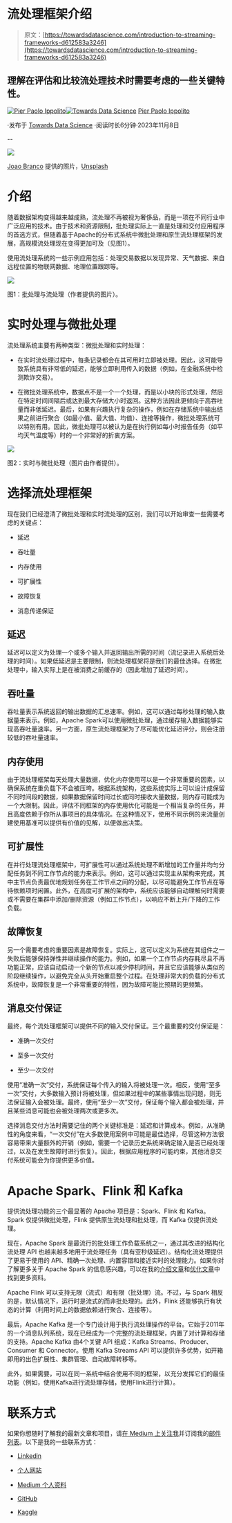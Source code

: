 # 流处理框架介绍

> 原文：[https://towardsdatascience.com/introduction-to-streaming-frameworks-d612583a3246](https://towardsdatascience.com/introduction-to-streaming-frameworks-d612583a3246)

## 理解在评估和比较流处理技术时需要考虑的一些关键特性。

[](https://pierpaoloippolito28.medium.com/?source=post_page-----d612583a3246--------------------------------)[![Pier Paolo Ippolito](../Images/981abb84149adab275473b76bdbde66f.png)](https://pierpaoloippolito28.medium.com/?source=post_page-----d612583a3246--------------------------------)[](https://towardsdatascience.com/?source=post_page-----d612583a3246--------------------------------)[![Towards Data Science](../Images/a6ff2676ffcc0c7aad8aaf1d79379785.png)](https://towardsdatascience.com/?source=post_page-----d612583a3246--------------------------------) [Pier Paolo Ippolito](https://pierpaoloippolito28.medium.com/?source=post_page-----d612583a3246--------------------------------)

·发布于 [Towards Data Science](https://towardsdatascience.com/?source=post_page-----d612583a3246--------------------------------) ·阅读时长6分钟·2023年11月8日

--

![](../Images/dbb92cc79b1e109a4c0ceeb2602b29ef.png)

[Joao Branco](https://unsplash.com/@jfobranco?utm_source=medium&utm_medium=referral) 提供的照片，[Unsplash](https://unsplash.com/?utm_source=medium&utm_medium=referral)

# 介绍

随着数据架构变得越来越成熟，流处理不再被视为奢侈品，而是一项在不同行业中广泛应用的技术。由于技术和资源限制，批处理实际上一直是处理和交付应用程序的首选方式，但随着基于Apache的分布式系统中微批处理和原生流处理框架的发展，高规模流处理现在变得更加可及（见图1）。

使用流处理系统的一些示例应用包括：处理交易数据以发现异常、天气数据、来自远程位置的物联网数据、地理位置跟踪等。

![](../Images/bf3c7883342ec4cb1055f4bf4e27ce82.png)

图1：批处理与流处理（作者提供的图片）。

# 实时处理与微批处理

流处理系统主要有两种类型：微批处理和实时处理：

+   在实时流处理过程中，每条记录都会在其可用时立即被处理。因此，这可能导致系统具有非常低的延迟，能够立即利用传入的数据（例如，在金融系统中检测欺诈交易）。

+   在微批处理系统中，数据点不是一个一个处理，而是以小块的形式处理，然后在特定时间间隔后或达到最大存储大小时返回。这种方法因此更倾向于高吞吐量而非低延迟。最后，如果有兴趣执行复杂的操作，例如在存储系统中输出结果之前进行聚合（如最小值、最大值、均值）、连接等操作，微批处理系统可以特别有用。因此，微批处理可以被认为是在执行例如每小时报告任务（如平均天气温度等）时的一个非常好的折衷方案。

![](../Images/56028732bd9dcc650e87a06e344a4861.png)

图2：实时与微批处理（图片由作者提供）。

# 选择流处理框架

现在我们已经澄清了微批处理和实时流处理的区别，我们可以开始审查一些需要考虑的关键点：

+   延迟

+   吞吐量

+   内存使用

+   可扩展性

+   故障恢复

+   消息传递保证

## 延迟

延迟可以定义为处理一个或多个输入并返回输出所需的时间（流记录进入系统后处理的时间）。如果低延迟是主要限制，则流处理框架将是我们的最佳选择。在微批处理中，输入实际上是在被消费之前缓存的（因此增加了延迟时间）。

## 吞吐量

吞吐量表示系统返回的输出数据的汇总速率。例如，这可以通过每秒处理的输入数据量来表示。例如，Apache Spark可以使用微批处理，通过缓存输入数据能够实现高吞吐量速率。另一方面，原生流处理框架为了尽可能优化延迟评分，则会注册较低的吞吐量速率。

## 内存使用

由于流处理框架每天处理大量数据，优化内存使用可以是一个非常重要的因素，以确保系统在重负载下不会被压垮。根据系统架构，这些系统实际上可以设计成保留不同时间段的数据，如果数据保留时间过长或同时接收大量数据，则内存可能成为一个大限制。因此，评估不同框架的内存使用优化可能是一个相当复杂的任务，并且高度依赖于你所从事项目的具体情况。在这种情况下，使用不同示例的来流量创建使用基准可以提供有价值的见解，以便做出决策。

## 可扩展性

在并行处理流处理框架中，可扩展性可以通过系统处理不断增加的工作量并均匀分配任务到不同工作节点的能力来表示。例如，这可以通过实现主从架构来完成，其中主节点负责最优地规划任务在工作节点之间的分配，以尽可能避免工作节点在等待依赖项时闲置。此外，在高度可扩展的架构中，系统应该能够自动理解何时需要或不需要在集群中添加/删除资源（例如工作节点），以响应不断上升/下降的工作负载。

## 故障恢复

另一个需要考虑的重要因素是故障恢复。实际上，这可以定义为系统在其组件之一失败后能够保持弹性并继续操作的能力。例如，如果一个工作节点内存耗尽且不再功能正常，应该自动启动一个新的节点以减少停机时间，并且它应该能够从类似的阶段继续操作，以避免完全从头开始重启整个过程。在处理非常大的负载的分布式系统中，故障恢复是一个非常重要的特性，因为故障可能比预期的更频繁。

## 消息交付保证

最终，每个流处理框架可以提供不同的输入交付保证。三个最重要的交付保证是：

+   准确一次交付

+   至多一次交付

+   至少一次交付

使用“准确一次”交付，系统保证每个传入的输入将被处理一次。相反，使用“至多一次”交付，大多数输入预计将被处理，但如果过程中的某些事情出现问题，则无法保证输入会被处理。最终，使用“至少一次”交付，保证每个输入都会被处理，并且某些消息可能也会被处理两次或更多次。

选择消息交付方法时需要记住的两个关键标准是：延迟和计算成本。例如，从准确性的角度来看，“一次交付”在大多数使用案例中可能是最佳选择，尽管这种方法很容易带来大量额外的开销（例如，需要一个记录历史系统来确定输入是否已经处理过，以及在发生故障时进行恢复）。因此，根据应用程序的可能约束，其他消息交付系统可能会为你提供更多价值。

# Apache Spark、Flink 和 Kafka

提供流处理功能的三个最显著的 Apache 项目是：Spark、Flink 和 Kafka。Spark 仅提供微批处理，Flink 提供原生流处理和批处理，而 Kafka 仅提供流处理。

现在，Apache Spark 是最流行的批处理工作负载系统之一，通过其改进的结构化流处理 API 也越来越多地用于流处理任务（具有亚秒级延迟）。结构化流处理提供了更易于使用的 API、精确一次处理、内置容错和接近实时的处理能力。如果你对了解更多关于 Apache Spark 的信息感兴趣，可以在我的[介绍文章](/getting-started-with-apache-spark-cb703e1b3ee9)和[优化文章](/apache-spark-optimization-techniques-fa7f20a9a2cf)中找到更多资料。

Apache Flink 可以支持无限（流式）和有限（批处理）流。不过，与 Spark 相反的是，默认情况下，运行时是流式的而非批处理的。此外，Flink 还能够执行有状态的计算（利用时间上的数据依赖进行聚合、连接等）。

最后，Apache Kafka 是一个专门设计用于执行流处理操作的平台。它始于2011年的一个消息队列系统，现在已经成为一个完整的流处理框架，内置了对计算和存储的支持。Apache Kafka 由4个关键 API 组成：Kafka Streams、Producer、Consumer 和 Connector。使用 Kafka Streams API 可以提供许多优势，如开箱即用的出色扩展性、集群管理、自动故障转移等。

此外，如果需要，可以在同一系统中结合使用不同的框架，以充分发挥它们的最佳功能（例如，使用Kafka进行流处理存储，使用Flink进行计算）。

# 联系方式

如果你想随时了解我的最新文章和项目，请[在 Medium 上关注我](https://pierpaoloippolito28.medium.com/subscribe)并订阅我的[邮件列表](http://eepurl.com/gwO-Dr)。以下是我的一些联系方式：

+   [Linkedin](https://uk.linkedin.com/in/pier-paolo-ippolito-202917146)

+   [个人网站](https://pierpaolo28.github.io/)

+   [Medium 个人资料](https://towardsdatascience.com/@pierpaoloippolito28)

+   [GitHub](https://github.com/pierpaolo28)

+   [Kaggle](https://www.kaggle.com/pierpaolo28)
